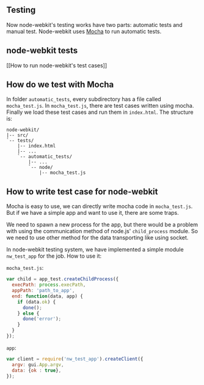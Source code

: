 ## Testing

Now node-webkit's testing works have two parts: automatic tests and manual test. Node-webkit uses [Mocha](http://www.mochajs.org/) to run automatic tests.

## node-webkit tests

[[How to run node-webkit's test cases]]

## How do we test with Mocha

In folder `automatic_tests`, every subdirectory has a file called `mocha_test.js`. In `mocha_test.js`, there are test cases written using mocha. Finally we load these test cases and run them in `index.html`. The structure is:

    node-webkit/
    |-- src/
    `-- tests/
        |-- index.html
        |-- ...
        `-- automatic_tests/
            |-- ...
            `-- node/
                |-- mocha_test.js

## How to write test case for node-webkit

Mocha is easy to use, we can directly write mocha code in `mocha_test.js`. But if we have a simple app and want to use it, there are some traps.

We need to spawn a new process for the app, but there would be a problem with using the communication method of node.js' `child_process` module. So we need to use other method for the data transporting like using socket.

In node-webkit testing system, we have implemented a simple module `nw_test_app` for the job. How to use it:

`mocha_test.js`:

```javascript
var child = app_test.createChildProcess({
  execPath: process.execPath,
  appPath: 'path_to_app',
  end: function(data, app) {
    if (data.ok) {
      done();
    } else {
      done('error');
    }
  }
});
```

`app`:

```javascript
var client = require('nw_test_app').createClient({
  argv: gui.App.argv,
  data: {ok : true},
});
```

